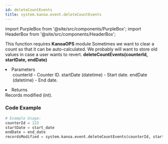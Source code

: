 ```yaml
---
id: deleteCountEvents
title: system.kanoa.event.deleteCountEvents
---
```


import PurpleBox from '@site/src/components/PurpleBox';
import HeaderBox from '@site/src/components/HeaderBox';

<PurpleBox>This function requires <b>KanoaOPS</b> module</PurpleBox>
<HeaderBox header="Description">
    Sometimes we want to clear a count so that it can be auto-calculated. We probably will want to store old values in case a user wants to revert.
</HeaderBox>
<HeaderBox header="Syntax">
    <b>deleteCountEvents(counterId, startDate, endDate)</b>
    <li>Parameters <br />
        <ul>
            counterId - Counter ID.
            startDate (datetime) - Start date.
            endDate (datetime) - End date.
        </ul>
    </li>
    <li>Returns <br />
        Records modified (int).
    </li>
</HeaderBox>

### Code Example

```python
# Example Usage:
counterId = 123
startDate = start_date
endDate = end_date
recordsModified = system.kanoa.event.deleteCountEvents(counterId, startDate, endDate)

